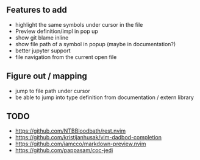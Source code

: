 ## Features to add
* highlight the same symbols under cursor in the file
* Preview definition/impl in pop up
* show git blame inline
* show file path of a symbol in popup (maybe in documentation?)
* better jupyter support
* file navigation from the current open file

## Figure out / mapping
* jump to file path under cursor
* be able to jump into type definition from documentation / extern library

## TODO
* https://github.com/NTBBloodbath/rest.nvim
* https://github.com/kristijanhusak/vim-dadbod-completion
* https://github.com/iamcco/markdown-preview.nvim
* https://github.com/pappasam/coc-jedi
